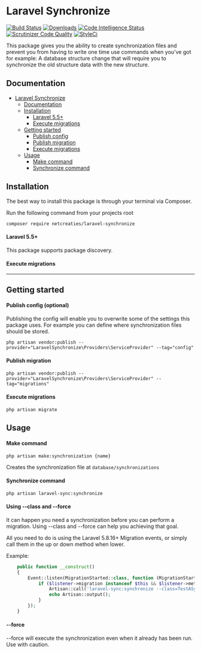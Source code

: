 # Laravel Synchronize

[![Build Status](https://travis-ci.com/RFreij/laravel-synchronize.svg?branch=master)](https://travis-ci.com/RFreij/laravel-synchronize)
[![Downloads](https://img.shields.io/packagist/dt/netcreaties/laravel-synchronize.svg)](https://packagist.org/packages/netcreaties/laravel-synchronize)
[![Code Intelligence Status](https://scrutinizer-ci.com/g/RFreij/laravel-synchronize/badges/code-intelligence.svg?b=master)](https://scrutinizer-ci.com/code-intelligence)
[![Scrutinizer Code Quality](https://scrutinizer-ci.com/g/RFreij/laravel-synchronize/badges/quality-score.png?b=master)](https://scrutinizer-ci.com/g/RFreij/laravel-synchronize/?branch=master)
[![StyleCi](https://github.styleci.io/repos/169822460/shield?branch=master)](https://github.styleci.io/repos/169822460)

This package gives you the ability to create synchronization files and prevent you from having to write one time use commands when you've got for example: A database structure change that will require you to synchronize the old structure data with the new structure.

## Documentation

-   [Laravel Synchronize](#laravel-synchronize)
    -   [Documentation](#documentation)
    -   [Installation](#installation)
        -   [Laravel 5.5+](#laravel-55)
        -   [Execute migrations](#execute-migrations)
    -   [Getting started](#getting-started)
        -   [Publish config](#publish-config)
        -   [Publish migration](#publish-migration)
        -   [Execute migrations](#execute-migrations-1)
    -   [Usage](#usage)
        -   [Make command](#make-command)
        -   [Synchronize command](#synchronize-command)

<a name="installation"></a>

## Installation

The best way to install this package is through your terminal via Composer.

Run the following command from your projects root

```shell
composer require netcreaties/laravel-synchronize
```

#### Laravel 5.5+

This package supports package discovery.

#### Execute migrations

---

<a name="getting-started"></a>

## Getting started

#### Publish config (optional)

Publishing the config will enable you to overwrite some of the settings this package uses. For example you can define where synchronization files should be stored.

```shell
php artisan vendor:publish --provider="LaravelSynchronize\Providers\ServiceProvider" --tag="config"
```

#### Publish migration

```shell
php artisan vendor:publish --provider="LaravelSynchronize\Providers\ServiceProvider" --tag="migrations"
```

#### Execute migrations

```shell
php artisan migrate
```

<a name="usage"></a>

## Usage

#### Make command

```shell
php artisan make:synchronization {name}
```

Creates the synchronization file at `database/synchronizations`

#### Synchronize command

```shell
php artisan laravel-sync:synchronize
```

#### Using --class and --force

It can happen you need a synchronization before you can perform a migration. Using --class and --force can help you achieving that goal.

All you need to do is using the Laravel 5.8.16+ Migration events, or simply call them in the up or down method when lower.

Example:

```Php
    public function __construct()
    {
        Event::listen(MigrationStarted::class, function (MigrationStarted $listener) {
            if ($listener->migration instanceof $this && $listener->method === 'up') {
                Artisan::call('laravel-sync:synchronize --class=TestASync --force');
                echo Artisan::output();
            }
        });
    }
```

#### --force

--force will execute the synchronization even when it already has been run. Use with caution.
